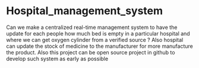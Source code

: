# Hospital_management_system
Can we make a centralized real-time management system to have the update for each people how much bed is empty in a particular hospital and where we can get oxygen cylinder from a verified source ? Also hospital can update the stock of medicine to the manufacturer for more manufacture the product. Also this project can be open source project in github to develop such system as early as possible 
